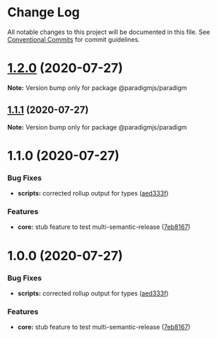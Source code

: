 # Change Log

All notable changes to this project will be documented in this file.
See [Conventional Commits](https://conventionalcommits.org) for commit guidelines.

# [1.2.0](https://github.com/lunaris-studios/paradigm/compare/@paradigmjs/paradigm@1.1.1...@paradigmjs/paradigm@1.2.0) (2020-07-27)

**Note:** Version bump only for package @paradigmjs/paradigm





## [1.1.1](https://github.com/lunaris-studios/paradigm/compare/@paradigmjs/paradigm@1.1.0...@paradigmjs/paradigm@1.1.1) (2020-07-27)

**Note:** Version bump only for package @paradigmjs/paradigm





# 1.1.0 (2020-07-27)


### Bug Fixes

* **scripts:** corrected rollup output for types ([aed333f](https://github.com/lunaris-studios/paradigm/commit/aed333f486751922e08a986da4af37b9d9c6ac9b))


### Features

* **core:** stub feature to test multi-semantic-release ([7eb8167](https://github.com/lunaris-studios/paradigm/commit/7eb8167788c0a654cac3fad052e6cdbf37dabbf7))





# 1.0.0 (2020-07-27)


### Bug Fixes

* **scripts:** corrected rollup output for types ([aed333f](https://github.com/lunaris-studios/paradigm/commit/aed333f486751922e08a986da4af37b9d9c6ac9b))


### Features

* **core:** stub feature to test multi-semantic-release ([7eb8167](https://github.com/lunaris-studios/paradigm/commit/7eb8167788c0a654cac3fad052e6cdbf37dabbf7))
